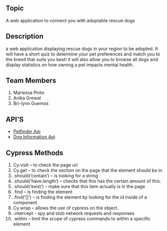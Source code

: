 ## Topic
A web application to connect you with adoptable rescue dogs

## Description
a web application displaying rescue dogs in your region to be adopted. It will have a short quiz to determine your pet preferences and match you to the breed that suits you best! it will also allow you to browse all dogs and display statistics on how owning a pet impacts mental health.

## Team Members
1. Mariessa Pinto
2. Anika Grewal 
3. Bri-lynn Guemos

## API'S
- [Petfinder Api](https://www.petfinder.com/developers/)
- [Dog Information Api](https://api-ninjas.com/api/dogs)

## Cypress Methods 
1.	Cy.visit – to check the page url 
2.	Cy.get – to check the section on the page that the element should be in 
3.	.should(‘contain’) – is looking for a string 
4.	.should(‘have.length’) – checks that this has the certain amount of this. 
5.	.should(‘exist’) – make sure that this item actually is in the page 
6.	.find – is finding the element 
7.	.find(‘[]’) – is finding the element by looking for the id inside of a component 
8.	Cy.wrap – allows the use of cypress on the object. 
9.	.intercept - spy and stub network requests and responses
10.	.within – limit the scope of cypress commands to within a specific element 
